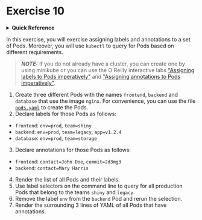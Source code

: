 # Exercise 10

<details>
<summary><b>Quick Reference</b></summary>
<p>

* Namespace: `default`<br>
* Documentation: [Labels and Selectors](https://kubernetes.io/docs/concepts/overview/working-with-objects/labels/), [Annotations](https://kubernetes.io/docs/concepts/overview/working-with-objects/annotations/)

</p>
</details>

In this exercise, you will exercise assigning labels and annotations to a set of Pods. Moreover, you will use `kubectl` to query for Pods based on different requirements.

> **_NOTE:_** If you do not already have a cluster, you can create one by using minikube or you can use the O'Reilly interactive labs ["Assigning labels to Pods imperatively"](https://learning.oreilly.com/scenarios/ckad-labels-assigning/9781098105181/) and ["Assigning annotations to Pods imperatively"](https://learning.oreilly.com/scenarios/ckad-annotations-assigning/9781098105204/).

1. Create three different Pods with the names `frontend`, `backend` and `database` that use the image `nginx`. For convenience, you can use the file [`pods.yaml`](./pods.yaml) to create the Pods.
2. Declare labels for those Pods as follows:

- `frontend`: `env=prod`, `team=shiny`
- `backend`: `env=prod`, `team=legacy`, `app=v1.2.4`
- `database`: `env=prod`, `team=storage`

3. Declare annotations for those Pods as follows:

- `frontend`: `contact=John Doe`, `commit=2d3mg3`
- `backend`: `contact=Mary Harris`

4. Render the list of all Pods and their labels.
5. Use label selectors on the command line to query for all production Pods that belong to the teams `shiny` and `legacy`.
6. Remove the label `env` from the `backend` Pod and rerun the selection.
7. Render the surrounding 3 lines of YAML of all Pods that have annotations.
